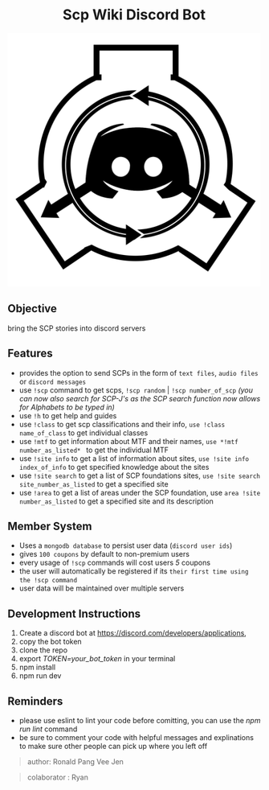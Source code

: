 <h1 align="center"> 
  Scp Wiki Discord Bot
</h1>

<p align="center">
<img src="https://github.com/SCP-Wiki-Discord-Bot/scp-discord-bot-website/blob/main/static/favicon.svg" alt="logo" />
</p>

## Objective 
bring the SCP stories into discord servers

## Features
- provides the option to send SCPs in the form of `text files`, `audio files` or `discord messages` 
- use `!scp` command to get scps, `!scp random` | `!scp number_of_scp` *(you can now also search for SCP-J's as the SCP search function now allows for Alphabets to be typed in)*
- use `!h` to get help and guides
- use `!class` to get scp classifications and their info, `use !class name_of_class` to get individual classes
- use `!mtf` to get information about MTF and their names, `use *!mtf number_as_listed* ` to get the individual MTF
- use `!site info` to get a list of information about sites, `use !site info index_of_info` to get specified knowledge about the sites
- use `!site search` to get a list of SCP foundations sites, `use !site search site_number_as_listed` to get a specified site
- use `!area` to get a list of areas under the SCP foundation, use `area !site number_as_listed` to get a specified site and its description

## Member System 
- Uses a `mongodb database` to persist user data (`discord user ids`) 
- gives `100 coupons` by default to non-premium users
- every usage of `!scp` commands will cost users *5* coupons
- the user will automatically be registered if its `their first time using the !scp command`
- user data will be maintained over multiple servers

## Development Instructions
1. Create a discord bot at https://discord.com/developers/applications,
2. copy the bot token
3. clone the repo
4. export *TOKEN=your_bot_token* in your terminal
5. npm install
6. npm run dev

## Reminders 
- please use eslint to lint your code before comitting, you can use the *npm run lint* command
- be sure to comment your code with helpful messages and explinations to make sure other people can pick up where you left off
 
> author: Ronald Pang Vee Jen

> colaborator : Ryan
